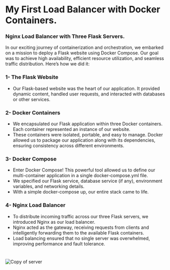 # My First Load Balancer with Docker Containers.
### Nginx Load Balancer with Three Flask Servers.
In our exciting journey of containerization and orchestration, we embarked on a mission to deploy a Flask website using Docker Compose. Our goal was to achieve high availability, efficient resource utilization, and seamless traffic distribution. Here’s how we did it:
### 1- The Flask Website
  * Our Flask-based website was the heart of our application. It provided dynamic content, handled user requests, and interacted with databases or other services.
### 2- Docker Containers
  * We encapsulated our Flask application within three Docker containers. Each container represented an instance of our website.
  * These containers were isolated, portable, and easy to manage. Docker allowed us to package our application along with its dependencies, ensuring consistency across different environments.
### 3- Docker Compose
  * Enter Docker Compose! This powerful tool allowed us to define our multi-container application in a single docker-compose.yml file.
  * We specified our Flask service, database service (if any), environment variables, and networking details.
  * With a simple docker-compose up, our entire stack came to life.
### 4- Nginx Load Balancer
  * To distribute incoming traffic across our three Flask servers, we introduced Nginx as our load balancer.
  * Nginx acted as the gateway, receiving requests from clients and intelligently forwarding them to the available Flask containers.
  * Load balancing ensured that no single server was overwhelmed, improving performance and fault tolerance.

#

![Copy of server](https://github.com/MazenMoneim/Nginx-Loadbalancer/assets/135109542/6785165b-f076-40ef-9db9-b5dbeb1327c5)

